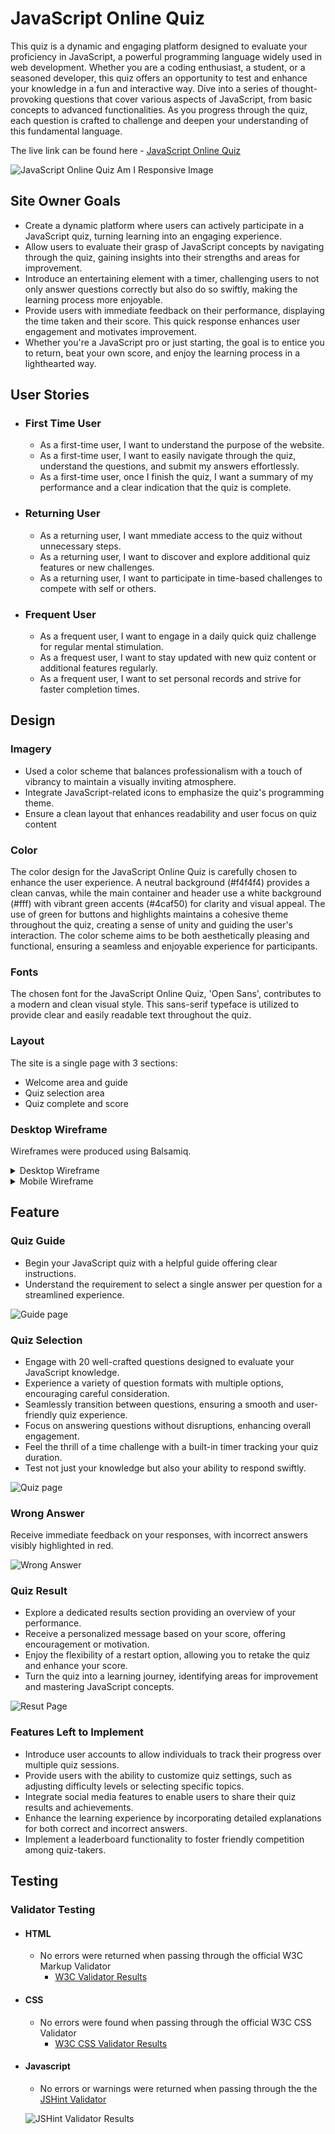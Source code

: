 # JavaScript Online Quiz

This quiz is a dynamic and engaging platform designed to evaluate your proficiency in JavaScript, a powerful programming language widely used in web development. Whether you are a coding enthusiast, a student, or a seasoned developer, this quiz offers an opportunity to test and enhance your knowledge in a fun and interactive way.
Dive into a series of thought-provoking questions that cover various aspects of JavaScript, from basic concepts to advanced functionalities. As you progress through the quiz, each question is crafted to challenge and deepen your understanding of this fundamental language.

The live link can be found here - [JavaScript Online Quiz](https://saraabbasinz.github.io/online-quiz/)

![JavaScript Online Quiz Am I Responsive Image](assets/images/quiz-responsive.jpg)

## Site Owner Goals
- Create a dynamic platform where users can actively participate in a JavaScript quiz, turning learning into an engaging experience.
- Allow users to evaluate their grasp of JavaScript concepts by navigating through the quiz, gaining insights into their strengths and areas for improvement.
- Introduce an entertaining element with a timer, challenging users to not only answer questions correctly but also do so swiftly, making the learning process more enjoyable.
- Provide users with immediate feedback on their performance, displaying the time taken and their score. This quick response enhances user engagement and motivates improvement.
- Whether you're a JavaScript pro or just starting, the goal is to entice you to return, beat your own score, and enjoy the learning process in a lighthearted way.

## User Stories

- ### First Time User
  - As a first-time user, I want to understand the purpose of the website.
  - As a first-time user, I want to easily navigate through the quiz, understand the questions, and submit my answers effortlessly.
  - As a first-time user, once I finish the quiz, I want a summary of my performance and a clear indication that the quiz is complete.

- ### Returning User
  - As a returning user, I want mmediate access to the quiz without unnecessary steps.
  - As a returning user, I want to discover and explore additional quiz features or new challenges.
  - As a returning user, I want to participate in time-based challenges to compete with self or others.

- ### Frequent User
  - As a frequent user, I want to engage in a daily quick quiz challenge for regular mental stimulation.
  - As a frequest user, I want to stay updated with new quiz content or additional features regularly.
  - As a frequent user, I want to set personal records and strive for faster completion times.


## Design

### Imagery
- Used a color scheme that balances professionalism with a touch of vibrancy to maintain a visually inviting atmosphere.
- Integrate JavaScript-related icons to emphasize the quiz's programming theme.
- Ensure a clean layout that enhances readability and user focus on quiz content

### Color
The color design for the JavaScript Online Quiz is carefully chosen to enhance the user experience. A neutral background (#f4f4f4) provides a clean canvas, while the main container and header use a white background (#fff) with vibrant green accents (#4caf50) for clarity and visual appeal. The use of green for buttons and highlights maintains a cohesive theme throughout the quiz, creating a sense of unity and guiding the user's interaction. The color scheme aims to be both aesthetically pleasing and functional, ensuring a seamless and enjoyable experience for participants.

### Fonts
The chosen font for the JavaScript Online Quiz, 'Open Sans', contributes to a modern and clean visual style. This sans-serif typeface is utilized to provide clear and easily readable text throughout the quiz.

### Layout
The site is a single page with 3 sections:
  - Welcome area and guide
  - Quiz selection area
  - Quiz complete and score

### Desktop Wireframe
Wireframes were produced using Balsamiq.
<details>

 <summary>Desktop Wireframe</summary>

![Desktop Wireframe](assets/images/desktop-wireframe.png)
 </details>

<details>
    <summary>Mobile Wireframe</summary>

![Mobile Wireframe](assets/images/mobile-wireframe.png)
 </details>


## Feature

### Quiz Guide
- Begin your JavaScript quiz with a helpful guide offering clear instructions.
- Understand the requirement to select a single answer per question for a streamlined experience.

![Guide page](assets/images/guide-page.png)

### Quiz Selection
- Engage with 20 well-crafted questions designed to evaluate your JavaScript knowledge.
- Experience a variety of question formats with multiple options, encouraging careful consideration.
- Seamlessly transition between questions, ensuring a smooth and user-friendly quiz experience.
- Focus on answering questions without disruptions, enhancing overall engagement.
- Feel the thrill of a time challenge with a built-in timer tracking your quiz duration.
- Test not just your knowledge but also your ability to respond swiftly.

![Quiz page](assets/images/quiz-page.png)

### Wrong Answer
Receive immediate feedback on your responses, with incorrect answers visibly highlighted in red.

![Wrong Answer](assets/images/wrong-answer.png)

### Quiz Result 
- Explore a dedicated results section providing an overview of your performance.
- Receive a personalized message based on your score, offering encouragement or motivation.
- Enjoy the flexibility of a restart option, allowing you to retake the quiz and enhance your score.
- Turn the quiz into a learning journey, identifying areas for improvement and mastering JavaScript concepts.

![Resut Page](assets/images/result-quiz.png)

### Features Left to Implement
- Introduce user accounts to allow individuals to track their progress over multiple quiz sessions.
- Provide users with the ability to customize quiz settings, such as adjusting difficulty levels or selecting specific topics.
- Integrate social media features to enable users to share their quiz results and achievements.
- Enhance the learning experience by incorporating detailed explanations for both correct and incorrect answers.
- Implement a leaderboard functionality to foster friendly competition among quiz-takers.

## Testing

### Validator Testing

- #### HTML
  - No errors were returned when passing through the official W3C Markup Validator
      - [W3C Validator Results](https://validator.w3.org/nu/?doc=https%3A%2F%2Fsaraabbasinz.github.io%2Fonline-quiz%2F)

- #### CSS
  - No errors were found when passing through the official W3C CSS Validator
    - [W3C CSS Validator Results](https://jigsaw.w3.org/css-validator/validator)

- #### Javascript
  - No errors or warnings were returned when passing through the the [JSHint Validator](https://jshint.com/)

  ![JSHint Validator Results]()
